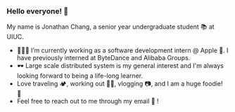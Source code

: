 ### Hello everyone! 👋

My name is Jonathan Chang, a senior year undergraduate student 📚 at UIUC.
- 👨🏻‍💻 I’m currently working as a software development intern @ Apple . I have previously interned at ByteDance and Alibaba Groups.
- 🕶 Large scale distributed system is my general interest and I'm always looking forward to being a life-long learner.
- Love traveling 🏕, working out 🏋🏻, vlogging 📷, and I am a huge foodie! 🥘
- Feel free to reach out to me through my email 📩 !